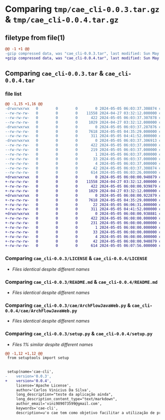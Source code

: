# Comparing `tmp/cae_cli-0.0.3.tar.gz` & `tmp/cae_cli-0.0.4.tar.gz`

## filetype from file(1)

```diff
@@ -1 +1 @@
-gzip compressed data, was "cae_cli-0.0.3.tar", last modified: Sun May  5 06:03:37 2024, max compression
+gzip compressed data, was "cae_cli-0.0.4.tar", last modified: Sun May  5 06:08:00 2024, max compression
```

## Comparing `cae_cli-0.0.3.tar` & `cae_cli-0.0.4.tar`

### file list

```diff
@@ -1,15 +1,16 @@
-drwxrwxrwx   0        0        0        0 2024-05-05 06:03:37.308874 cae_cli-0.0.3/
--rw-rw-rw-   0        0        0    11558 2024-04-27 03:32:12.000000 cae_cli-0.0.3/LICENSE
--rw-rw-rw-   0        0        0      422 2024-05-05 06:03:37.307878 cae_cli-0.0.3/PKG-INFO
--rw-rw-rw-   0        0        0     1029 2024-04-27 03:32:12.000000 cae_cli-0.0.3/README.md
-drwxrwxrwx   0        0        0        0 2024-05-05 06:03:37.287876 cae_cli-0.0.3/cae/
--rw-rw-rw-   0        0        0     7618 2024-05-05 04:35:29.000000 cae_cli-0.0.3/cae/ArchFlowJavaWeb.py
--rw-rw-rw-   0        0        0      311 2024-05-05 04:41:52.000000 cae_cli-0.0.3/cae/__init__.py
-drwxrwxrwx   0        0        0        0 2024-05-05 06:03:37.306913 cae_cli-0.0.3/cae_cli.egg-info/
--rw-rw-rw-   0        0        0      422 2024-05-05 06:03:37.000000 cae_cli-0.0.3/cae_cli.egg-info/PKG-INFO
--rw-rw-rw-   0        0        0      219 2024-05-05 06:03:37.000000 cae_cli-0.0.3/cae_cli.egg-info/SOURCES.txt
--rw-rw-rw-   0        0        0        1 2024-05-05 06:03:37.000000 cae_cli-0.0.3/cae_cli.egg-info/dependency_links.txt
--rw-rw-rw-   0        0        0       33 2024-05-05 06:03:37.000000 cae_cli-0.0.3/cae_cli.egg-info/requires.txt
--rw-rw-rw-   0        0        0        4 2024-05-05 06:03:37.000000 cae_cli-0.0.3/cae_cli.egg-info/top_level.txt
--rw-rw-rw-   0        0        0       42 2024-05-05 06:03:37.308874 cae_cli-0.0.3/setup.cfg
--rw-rw-rw-   0        0        0      614 2024-05-05 06:03:26.000000 cae_cli-0.0.3/setup.py
+drwxrwxrwx   0        0        0        0 2024-05-05 06:08:00.940879 cae_cli-0.0.4/
+-rw-rw-rw-   0        0        0    11558 2024-04-27 03:32:12.000000 cae_cli-0.0.4/LICENSE
+-rw-rw-rw-   0        0        0      422 2024-05-05 06:08:00.939879 cae_cli-0.0.4/PKG-INFO
+-rw-rw-rw-   0        0        0     1029 2024-04-27 03:32:12.000000 cae_cli-0.0.4/README.md
+drwxrwxrwx   0        0        0        0 2024-05-05 06:08:00.922879 cae_cli-0.0.4/cae/
+-rw-rw-rw-   0        0        0     7618 2024-05-05 04:35:29.000000 cae_cli-0.0.4/cae/ArchFlowJavaWeb.py
+-rw-rw-rw-   0        0        0       22 2024-05-05 06:06:31.000000 cae_cli-0.0.4/cae/__init__.py
+-rw-rw-rw-   0        0        0      311 2024-05-05 04:41:52.000000 cae_cli-0.0.4/cae/main.py
+drwxrwxrwx   0        0        0        0 2024-05-05 06:08:00.938881 cae_cli-0.0.4/cae_cli.egg-info/
+-rw-rw-rw-   0        0        0      422 2024-05-05 06:08:00.000000 cae_cli-0.0.4/cae_cli.egg-info/PKG-INFO
+-rw-rw-rw-   0        0        0      231 2024-05-05 06:08:00.000000 cae_cli-0.0.4/cae_cli.egg-info/SOURCES.txt
+-rw-rw-rw-   0        0        0        1 2024-05-05 06:08:00.000000 cae_cli-0.0.4/cae_cli.egg-info/dependency_links.txt
+-rw-rw-rw-   0        0        0       33 2024-05-05 06:08:00.000000 cae_cli-0.0.4/cae_cli.egg-info/requires.txt
+-rw-rw-rw-   0        0        0        4 2024-05-05 06:08:00.000000 cae_cli-0.0.4/cae_cli.egg-info/top_level.txt
+-rw-rw-rw-   0        0        0       42 2024-05-05 06:08:00.940879 cae_cli-0.0.4/setup.cfg
+-rw-rw-rw-   0        0        0      614 2024-05-05 06:07:56.000000 cae_cli-0.0.4/setup.py
```

### Comparing `cae_cli-0.0.3/LICENSE` & `cae_cli-0.0.4/LICENSE`

 * *Files identical despite different names*

### Comparing `cae_cli-0.0.3/README.md` & `cae_cli-0.0.4/README.md`

 * *Files identical despite different names*

### Comparing `cae_cli-0.0.3/cae/ArchFlowJavaWeb.py` & `cae_cli-0.0.4/cae/ArchFlowJavaWeb.py`

 * *Files identical despite different names*

### Comparing `cae_cli-0.0.3/setup.py` & `cae_cli-0.0.4/setup.py`

 * *Files 1% similar despite different names*

```diff
@@ -1,12 +1,12 @@
 from setuptools import setup
 
 
 setup(name='cae-cli',
-    version='0.0.3',
+    version='0.0.4',
     license='Apache License',
     author='Carlos Vinicius Da Silva',
     long_description="teste da aplicação ainda",
     long_description_content_type="text/markdown",
     author_email='vini989073599@gmail.com',
     keywords='cae-cli',
     description=u'o cae tem como objetivo facilitar a utilização de projeto com arquitetura limpa',
```

